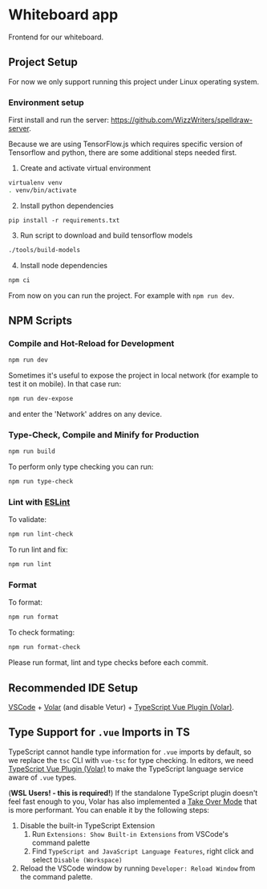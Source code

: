 # Whiteboard app

Frontend for our whiteboard.

## Project Setup

For now we only support running this project under Linux operating system.

### Environment setup

First install and run the server: https://github.com/WizzWriters/spelldraw-server.

Because we are using TensorFlow.js which requires specific version of Tensorflow
and python, there are some additional steps needed first.

1. Create and activate virtual environment
```sh
virtualenv venv
. venv/bin/activate
```
2. Install python dependencies
```
pip install -r requirements.txt
```
3. Run script to download and build tensorflow models
```sh
./tools/build-models
```
4. Install node dependencies
```sh
npm ci
```

From now on you can run the project. For example with `npm run dev`.

## NPM Scripts

### Compile and Hot-Reload for Development

```sh
npm run dev
```

Sometimes it's useful to expose the project in local network (for example to test
it on mobile). In that case run:
```sh
npm run dev-expose
```
and enter the 'Network' addres on any device.

### Type-Check, Compile and Minify for Production

```sh
npm run build
```

To perform only type checking you can run:
```sh
npm run type-check
```

### Lint with [ESLint](https://eslint.org/)

To validate:
```sh
npm run lint-check
```

To run lint and fix:
```sh
npm run lint
```

### Format

To format:
```sh
npm run format
```

To check formating:
```sh
npm run format-check
```

Please run format, lint and type checks before each commit.

## Recommended IDE Setup

[VSCode](https://code.visualstudio.com/) + [Volar](https://marketplace.visualstudio.com/items?itemName=Vue.volar) (and disable Vetur) + [TypeScript Vue Plugin (Volar)](https://marketplace.visualstudio.com/items?itemName=Vue.vscode-typescript-vue-plugin).

## Type Support for `.vue` Imports in TS

TypeScript cannot handle type information for `.vue` imports by default, so we replace the `tsc` CLI with `vue-tsc` for type checking. In editors, we need [TypeScript Vue Plugin (Volar)](https://marketplace.visualstudio.com/items?itemName=Vue.vscode-typescript-vue-plugin) to make the TypeScript language service aware of `.vue` types.

(**WSL Users! - this is required!**) If the standalone TypeScript plugin doesn't feel fast enough to you, Volar has also implemented a [Take Over Mode](https://github.com/johnsoncodehk/volar/discussions/471#discussioncomment-1361669) that is more performant. You can enable it by the following steps:

1. Disable the built-in TypeScript Extension
    1) Run `Extensions: Show Built-in Extensions` from VSCode's command palette
    2) Find `TypeScript and JavaScript Language Features`, right click and select `Disable (Workspace)`
2. Reload the VSCode window by running `Developer: Reload Window` from the command palette.
